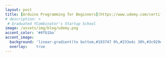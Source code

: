 ```yaml
---
layout: post
title: [Arduino Programming for Beginners](https://www.udemy.com/certificate/UC-M98W6J0Y/)
# description: >
 # Graduated YCombinator's Startup School
image: /assets/img/blog/udemy.png
accent_color: '#4fb1ba'
accent_image:
  background: 'linear-gradient(to bottom,#193747 0%,#233e4c 30%,#3c929e 50%,#d5d5d4 70%,#cdccc8 100%)'
  overlay:    true
---
```

